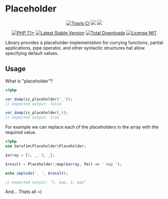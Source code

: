 <p align="center">
    <h1>Placeholder</h1>
</p>
<p align="center">
    <a href="https://travis-ci.org/SerafimArts/Placeholder"><img src="https://travis-ci.org/SerafimArts/Placeholder.svg" alt="Travis CI" /></a>
    <a href="https://codeclimate.com/github/SerafimArts/Placeholder/test_coverage"><img src="https://api.codeclimate.com/v1/badges/43f91ec27407081b8d51/test_coverage" /></a>
    <a href="https://codeclimate.com/github/SerafimArts/Placeholder/maintainability"><img src="https://api.codeclimate.com/v1/badges/43f91ec27407081b8d51/maintainability" /></a>
</p>
<p align="center">
    <a href="https://packagist.org/packages/serafim/placeholder"><img src="https://img.shields.io/badge/PHP-7.1+-6f4ca5.svg" alt="PHP 7.1+"></a>
    <a href="https://packagist.org/packages/serafim/placeholder"><img src="https://poser.pugx.org/SerafimArts/Placeholder/version" alt="Latest Stable Version"></a>
    <a href="https://packagist.org/packages/serafim/placeholder"><img src="https://poser.pugx.org/SerafimArts/Placeholder/downloads" alt="Total Downloads"></a>
    <a href="https://raw.githubusercontent.com/SerafimArts/Placeholder/master/LICENSE.md"><img src="https://poser.pugx.org/SerafimArts/Placeholder/license" alt="License MIT"></a>
</p>


Library provides a placeholder implementation for currying functions,
partial applications, pipe operator, and other syntactic structures 
hat allow specifying default values.

## Usage

What is "placeholder"?

```php
<?php

var_dump(is_placeholder('_'));
// expected output: false

var_dump(is_placeholder(_));
// expected output: true

```

For example we can replace each of the placeholders in 
the array with the required value.

```php
<?php
use Serafim\Placeholder\Placeholder;

$array = [1, _, 3, _];

$result = Placeholder::map($array, fn() => ' map ');

echo implode(', ', $result);

// expected output: "1, map, 3, map"
```

And... Thats all =)

